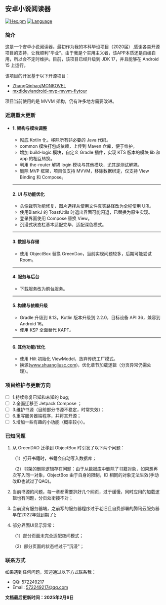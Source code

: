 安卓小说阅读器---[![Hex.pm](https://img.shields.io/hexpm/l/plug.svg)](https://www.apache.org/licenses/LICENSE-2.0)[![Language](https://img.shields.io/badge/Language-Kotlin-green)](https://kotlinlang.org/)### 简介这是一个安卓小说阅读器，最初作为我的本科毕设项目（2020届）,感谢各类开源项目的支持，让我顺利”毕业“。由于我是个实用主义者，该APP本质还是自编自用，所以会不定时维护。目前，该项目已经升级到JDK 17，并且能够在 Android 15 上运行。该项目的开发基于以下开源项目：- [ZhangQinhao/MONKOVEL](https://github.com/ZhangQinhao/MONKOVEL)- [mxdldev/android-mvp-mvvm-flytour](https://github.com/mxdldev/android-mvp-mvvm-flytour)项目当前使用的是 MVVM 架构，仍有许多地方需要改进。### 近期重大更新- #### 1. 架构与模块调整   - 彻底 Kotlin 化，移除所有非必要的 Java 代码。   - common 模块打包成依赖，上传到 Maven 仓库，便于维护。   - 增加 build-logic 模块，自定义 Gradle 插件，实现 KTS 版本的模块 lib 和 app 的相互转换。   - 利用 the-router 解耦 login 模块与其他模块，尤其是测试解耦。   - 删除 MVP 框架，项目仅支持 MVVM，移除数据绑定，仅支持 View Binding 和 Compose。  ------  #### 2. UI 与功能优化   - 头像裁剪功能修复，图片选择从使用文件真实路径改为全程使用 URI。   - 使用BlankJ 的 ToastUtils 时退出界面可能闪退，已替换为原生实现。   - 登录界面使用 Compose 替换 View。   - 沉浸式状态栏基本适配完毕，适配深色模式。  ------  #### 3. 数据与存储   - 使用 ObjectBox 替换 GreenDao，当前实现问题较多，后期可能尝试 Room。  ------  #### 4. 服务与后台   - 下载服务改为前台服务。  ------  #### 5. 构建与依赖升级   - Gradle 升级到 8.13，Kotlin 版本升级到 2.2.0，目标设备 API 36，兼容到 Android 16。   - 使用 KSP 全面替代 KAPT。  ------  #### 6. 其他功能/优化   - 使用 Hilt 初始化 ViewModel，放弃传统工厂模式。   - 换源(www.shuangliusc.com)，优化章节加载逻辑（分页异常仍需处理）。### 项目维护与更新方向- [ ] 1.持续修复已知和未知的 bug;- [ ] 2.全面迁移至 Jetpack Compose ；- [ ] 3.维护书源（目前部分书源不稳定，时常失效）；- [ ] 6.重写服务器端程序，并将其开源；- [ ] 5.增加一些有趣的小功能（概率较小）。### 已知问题1. 从 GreenDAO 迁移到 ObjectBox 时引发了以下两个问题：   （1）打开书籍时，书籍会自动写入数据库；   （2）书架的删除逻辑存在问题：由于从数据库中删除了书籍对象，如果想再次写入同一对象，ObjectBox   由于自身的限制，ID 相同的对象无法生效(手动改ID也试过了QAQ)。2. 当前书源的问题，每一章都需要扒好几个网页，过于缓慢，同时应用的加载逻辑也有问题，分页处衔接不对；3. 当前没有服务器端，之前写的服务器程序过于老旧且自费部署的腾讯云服务器早在2022年就到期了(;4. 部分界面UI显示异常：   （1）部分页面未完全适配夜间模式；   （2）部分页面的状态栏过于"沉浸"；### 联系方式如果遇到任何问题，欢迎通过以下方式联系我：- QQ: 572249217- Email: 572249217@qq.com**文档最后更新时间：2025年2月6日**